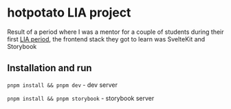 # hotpotato LIA project

Result of a period where I was a mentor for a couple of students during their first [LIA period](https://www.myh.se/yrkeshogskolan/for-utbildningsanordare/larande-i-arbete-lia), the frontend stack they got to learn was SvelteKit and Storybook

## Installation and run

`pnpm install && pnpm dev` - dev server

`pnpm install && pnpm storybook` - storybook server
